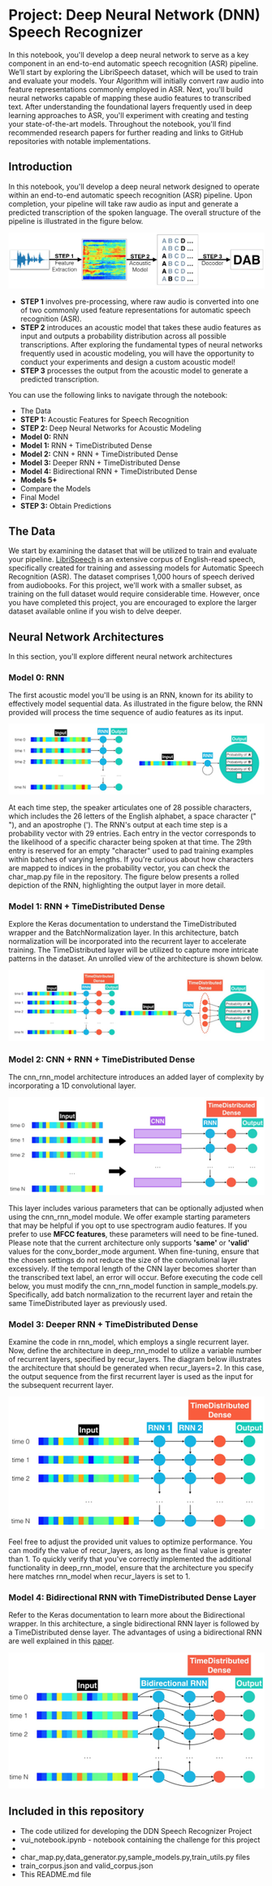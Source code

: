 # Project: Deep Neural Network (DNN) Speech Recognizer

In this notebook, you'll develop a deep neural network to serve as a key component in an end-to-end automatic speech recognition (ASR) pipeline. We’ll start by exploring the LibriSpeech dataset, which will be used to train and evaluate your models. Your Algorithm will initially convert raw audio into feature representations commonly employed in ASR. Next, you'll build neural networks capable of mapping these audio features to transcribed text. After understanding the foundational layers frequently used in deep learning approaches to ASR, you'll experiment with creating and testing your state-of-the-art models. Throughout the notebook, you'll find recommended research papers for further reading and links to GitHub repositories with notable implementations.

## Introduction

In this notebook, you'll develop a deep neural network designed to operate within an end-to-end automatic speech recognition (ASR) pipeline. Upon completion, your pipeline will take raw audio as input and generate a predicted transcription of the spoken language. The overall structure of the pipeline is illustrated in the figure below.

![Figure_P](https://github.com/1Px-Vision/NLP_DL/blob/main/Project_3_DNN_Speech_Recognizer/DDN_Speech.jpg)

* **STEP 1** involves pre-processing, where raw audio is converted into one of two commonly used feature representations for automatic speech recognition (ASR).
* **STEP 2** introduces an acoustic model that takes these audio features as input and outputs a probability distribution across all possible transcriptions. After exploring the fundamental types of neural networks frequently used in acoustic modeling, you will have the opportunity to conduct your experiments and design a custom acoustic model!
* **STEP 3** processes the output from the acoustic model to generate a predicted transcription.

You can use the following links to navigate through the notebook:

* The Data
* **STEP 1:** Acoustic Features for Speech Recognition
* **STEP 2:** Deep Neural Networks for Acoustic Modeling
* **Model 0:** RNN
* **Model 1:** RNN + TimeDistributed Dense
* **Model 2:** CNN + RNN + TimeDistributed Dense
* **Model 3:** Deeper RNN + TimeDistributed Dense
* **Model 4:** Bidirectional RNN + TimeDistributed Dense
* **Models 5+**
* Compare the Models
* Final Model
* **STEP 3:** Obtain Predictions

## The Data

We start by examining the dataset that will be utilized to train and evaluate your pipeline. [LibriSpeech](https://www.danielpovey.com/files/2015_icassp_librispeech.pdf) is an extensive corpus of English-read speech, specifically created for training and assessing models for Automatic Speech Recognition (ASR). The dataset comprises 1,000 hours of speech derived from audiobooks. For this project, we'll work with a smaller subset, as training on the full dataset would require considerable time. However, once you have completed this project, you are encouraged to explore the larger dataset available online if you wish to delve deeper.

## Neural Network Architectures
In this section, you'll explore different neural network architectures

### Model 0: RNN
The first acoustic model you'll be using is an RNN, known for its ability to effectively model sequential data. As illustrated in the figure below, the RNN provided will process the time sequence of audio features as its input.

![Model_0_RNN](https://github.com/1Px-Vision/NLP_DL/blob/main/Project_3_DNN_Speech_Recognizer/Model_0_RNN.jpg)

At each time step, the speaker articulates one of 28 possible characters, which includes the 26 letters of the English alphabet, a space character (" "), and an apostrophe ('). The RNN's output at each time step is a probability vector with 29 entries. Each entry in the vector corresponds to the likelihood of a specific character being spoken at that time. The 29th entry is reserved for an empty "character" used to pad training examples within batches of varying lengths. If you're curious about how characters are mapped to indices in the probability vector, you can check the char_map.py file in the repository. The figure below presents a rolled depiction of the RNN, highlighting the output layer in more detail.

### Model 1: RNN + TimeDistributed Dense

Explore the Keras documentation to understand the TimeDistributed wrapper and the BatchNormalization layer. In this architecture, batch normalization will be incorporated into the recurrent layer to accelerate training. The TimeDistributed layer will be utilized to capture more intricate patterns in the dataset. An unrolled view of the architecture is shown below.

![Model_1_RNN](https://github.com/1Px-Vision/NLP_DL/blob/main/Project_3_DNN_Speech_Recognizer/Model_1_RNN.jpg)

### Model 2: CNN + RNN + TimeDistributed Dense
The cnn_rnn_model architecture introduces an added layer of complexity by incorporating a 1D convolutional layer.

![Model_2_RNN](https://github.com/1Px-Vision/NLP_DL/blob/main/Project_3_DNN_Speech_Recognizer/Model_2_RNN.jpg)

This layer includes various parameters that can be optionally adjusted when using the cnn_rnn_model module. We offer example starting parameters that may be helpful if you opt to use spectrogram audio features. If you prefer to use **MFCC features**, these parameters will need to be fine-tuned. Please note that the current architecture only supports **'same'** or **'valid'** values for the conv_border_mode argument. When fine-tuning, ensure that the chosen settings do not reduce the size of the convolutional layer excessively. If the temporal length of the CNN layer becomes shorter than the transcribed text label, an error will occur. Before executing the code cell below, you must modify the cnn_rnn_model function in sample_models.py. Specifically, add batch normalization to the recurrent layer and retain the same TimeDistributed layer as previously used.

### Model 3: Deeper RNN + TimeDistributed Dense

Examine the code in rnn_model, which employs a single recurrent layer. Now, define the architecture in deep_rnn_model to utilize a variable number of recurrent layers, specified by recur_layers. The diagram below illustrates the architecture that should be generated when recur_layers=2. In this case, the output sequence from the first recurrent layer is used as the input for the subsequent recurrent layer.

![Model_3_RNN](https://github.com/1Px-Vision/NLP_DL/blob/main/Project_3_DNN_Speech_Recognizer/Model_3_RNN.jpg)

Feel free to adjust the provided unit values to optimize performance. You can modify the value of recur_layers, as long as the final value is greater than 1. To quickly verify that you've correctly implemented the additional functionality in deep_rnn_model, ensure that the architecture you specify here matches rnn_model when recur_layers is set to 1.

### Model 4: Bidirectional RNN with TimeDistributed Dense Layer

Refer to the Keras documentation to learn more about the Bidirectional wrapper. In this architecture, a single bidirectional RNN layer is followed by a TimeDistributed dense layer. The advantages of using a bidirectional RNN are well explained in this [paper](https://www.cs.toronto.edu/~hinton/absps/DRNN_speech.pdf).

![Model_4_RNN](https://github.com/1Px-Vision/NLP_DL/blob/main/Project_3_DNN_Speech_Recognizer/Model_4_RNN.jpg)

## Included in this repository 

* The code utilized for developing the DDN Speech Recognizer Project
* vui_notebook.ipynb - notebook containing the challenge for this project
* 
* char_map.py,data_generator.py,sample_models.py,train_utils.py files
* train_corpus.json and valid_corpus.json
* This README.md file
